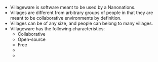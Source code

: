 - Villageware is software meant to be used by a Nanonations.
- Villages are different from arbitrary groups of people in that they are meant to be collaborative environments by definition.
- Villages can be of any size, and people can belong to many villages.
- Villageware has the following characteristics:
	- Collaborative
	- Open-source
	- Free
	-
	-